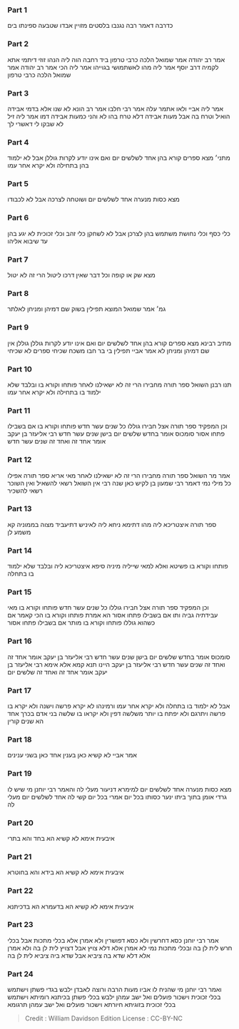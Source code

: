 
### Part 1
כדרבה דאמר רבה נגנבו בלסטים מזויין אבדו שטבעה ספינתו בים

### Part 2
אמר רב יהודה אמר שמואל הלכה כרבי טרפון ביד רחבה הוה ליה הנהו זוזי דיתמי אתא לקמיה דרב יוסף אמר ליה מהו לאשתמושי בגוייהו אמר ליה הכי אמר רב יהודה אמר שמואל הלכה כרבי טרפון

### Part 3
אמר ליה אביי ולאו אתמר עלה אמר רבי חלבו אמר רב הונא לא שנו אלא בדמי אבידה הואיל וטרח בה אבל מעות אבידה דלא טרח בהו לא והני כמעות אבידה דמו אמר ליה זיל לא שבקו לי דאשרי לך

### Part 4
מתני׳ מצא ספרים קורא בהן אחד לשלשים יום ואם אינו יודע לקרות גוללן אבל לא ילמוד בהן בתחילה ולא יקרא אחר עמו

### Part 5
מצא כסות מנערה אחד לשלשים יום ושוטחה לצרכה אבל לא לכבודו

### Part 6
כלי כסף וכלי נחושת משתמש בהן לצרכן אבל לא לשחקן כלי זהב וכלי זכוכית לא יגע בהן עד שיבוא אליהו

### Part 7
מצא שק או קופה וכל דבר שאין דרכו ליטול הרי זה לא יטול

### Part 8
גמ׳ אמר שמואל המוצא תפילין בשוק שם דמיהן ומניחן לאלתר

### Part 9
מתיב רבינא מצא ספרים קורא בהן אחד לשלשים יום ואם אינו יודע לקרות גוללן גוללן אין שם דמיהן ומניחן לא אמר אביי תפילין בי בר חבו משכח שכיחי ספרים לא שכיחי

### Part 10
תנו רבנן השואל ספר תורה מחבירו הרי זה לא ישאילנו לאחר פותחו וקורא בו ובלבד שלא ילמוד בו בתחילה ולא יקרא אחר עמו

### Part 11
וכן המפקיד ספר תורה אצל חבירו גוללו כל שנים עשר חדש פותחו וקורא בו אם בשבילו פתחו אסור סומכוס אומר בחדש שלשים יום בישן שנים עשר חדש רבי אליעזר בן יעקב אומר אחד זה ואחד זה שנים עשר חדש

### Part 12
אמר מר השואל ספר תורה מחבירו הרי זה לא ישאילנו לאחר מאי אריא ספר תורה אפילו כל מילי נמי דאמר רבי שמעון בן לקיש כאן שנה רבי אין השואל רשאי להשאיל ואין השוכר רשאי להשכיר

### Part 13
ספר תורה איצטריכא ליה מהו דתימא ניחא ליה לאיניש דתיעביד מצוה בממוניה קא משמע לן

### Part 14
פותחו וקורא בו פשיטא ואלא למאי שייליה מיניה סיפא איצטריכא ליה ובלבד שלא ילמוד בו בתחלה

### Part 15
וכן המפקיד ספר תורה אצל חבירו גוללו כל שנים עשר חדש פותחו וקורא בו מאי עבידתיה גביה ותו אם בשבילו פתחו אסור הא אמרת פותחו וקורא בו הכי קאמר אם כשהוא גוללו פותחו וקורא בו מותר אם בשבילו פתחו אסור

### Part 16
סומכוס אומר בחדש שלשים יום בישן שנים עשר חדש רבי אליעזר בן יעקב אומר אחד זה ואחד זה שנים עשר חדש רבי אליעזר בן יעקב היינו תנא קמא אלא אימא רבי אליעזר בן יעקב אומר אחד זה ואחד זה שלשים יום

### Part 17
אבל לא ילמוד בו בתחלה ולא יקרא אחר עמו ורמינהו לא יקרא פרשה וישנה ולא יקרא בו פרשה ויתרגם ולא יפתח בו יותר משלשה דפין ולא יקראו בו שלשה בני אדם בכרך אחד הא שנים קורין

### Part 18
אמר אביי לא קשיא כאן בענין אחד כאן בשני ענינים

### Part 19
מצא כסות מנערה אחד לשלשים יום למימרא דניעור מעלי לה והאמר רבי יוחנן מי שיש לו גרדי אומן בתוך ביתו ינער כסותו בכל יום אמרי בכל יום קשי לה אחד לשלשים יום מעלי לה

### Part 20
איבעית אימא לא קשיא הא בחד והא בתרי

### Part 21
איבעית אימא לא קשיא הא בידא והא בחוטרא

### Part 22
איבעית אימא לא קשיא הא בדעמרא הא בדכיתנא

### Part 23
אמר רבי יוחנן כסא דחרשין ולא כסא דפושרין ולא אמרן אלא בכלי מתכות אבל בכלי חרש לית לן בה ובכלי מתכות נמי לא אמרן אלא דלא צויץ אבל דצויץ לית לן בה ולא אמרן אלא דלא שדא בה ציביא אבל שדא ביה ציביא לית לן בה

### Part 24
ואמר רבי יוחנן מי שהניח לו אביו מעות הרבה ורוצה לאבדן ילבש בגדי פשתן וישתמש בכלי זכוכית וישכור פועלים ואל ישב עמהן ילבש בכלי פשתן בכיתנא רומיתא וישתמש בכלי זכוכית בזוגיתא חיורתא וישכור פועלים ואל ישב עמהן תרגומא

>Credit : William Davidson Edition
>License : CC-BY-NC